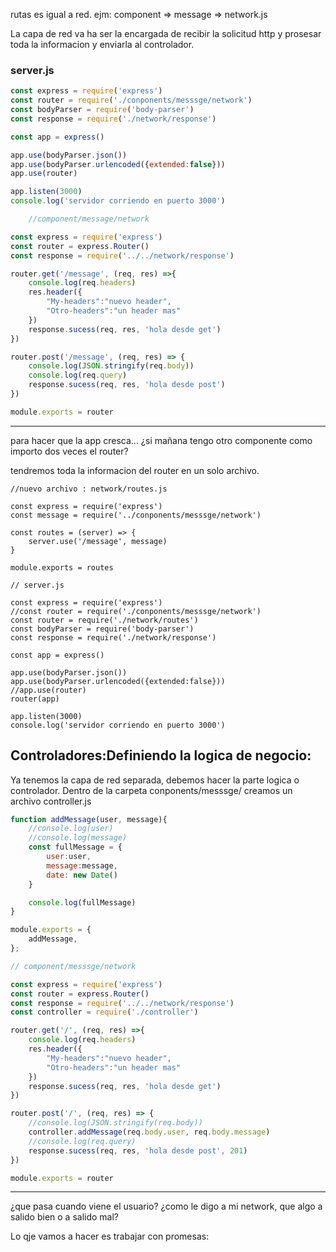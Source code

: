 rutas es igual a red. ejm: component => message => network.js

La capa de red va ha ser la encargada de recibir la solicitud http y
prosesar toda la informacion y enviarla al controlador.

### server.js

```javascript
const express = require('express')
const router = require('./conponents/messsge/network')
const bodyParser = require('body-parser')
const response = require('./network/response')

const app = express()

app.use(bodyParser.json())
app.use(bodyParser.urlencoded({extended:false}))
app.use(router)

app.listen(3000)
console.log('servidor corriendo en puerto 3000')

    //component/message/network

const express = require('express')
const router = express.Router()
const response = require('../../network/response')

router.get('/message', (req, res) =>{
    console.log(req.headers)
    res.header({
        "My-headers":"nuevo header",
        "Otro-headers":"un header mas"
    })
    response.sucess(req, res, 'hola desde get')
})

router.post('/message', (req, res) => {
    console.log(JSON.stringify(req.body))
    console.log(req.query)
    response.sucess(req, res, 'hola desde post')
})

module.exports = router

```
------------------------

para hacer que la app cresca... ¿si mañana tengo otro componente como importo dos veces el router?

tendremos toda la informacion del router en un solo archivo.

```
//nuevo archivo : network/routes.js

const express = require('express')
const message = require('../conponents/messsge/network')

const routes = (server) => {
    server.use('/message', message)
}

module.exports = routes

// server.js

const express = require('express')
//const router = require('./conponents/messsge/network')
const router = require('./network/routes')
const bodyParser = require('body-parser')
const response = require('./network/response')

const app = express()

app.use(bodyParser.json())
app.use(bodyParser.urlencoded({extended:false}))
//app.use(router)
router(app)

app.listen(3000)
console.log('servidor corriendo en puerto 3000')
```
## Controladores:Definiendo la logica de negocio:

Ya tenemos la capa de red separada, debemos hacer la parte logica o controlador.
Dentro de la carpeta conponents/messsge/ creamos un archivo controller.js

``` javascript
function addMessage(user, message){
    //console.log(user)
    //console.log(message)
    const fullMessage = {
        user:user,
        message:message,
        date: new Date()
    }

    console.log(fullMessage)
}

module.exports = {
    addMessage,
};

// component/messsge/network

const express = require('express')
const router = express.Router()
const response = require('../../network/response')
const controller = require('./controller')

router.get('/', (req, res) =>{
    console.log(req.headers)
    res.header({
        "My-headers":"nuevo header",
        "Otro-headers":"un header mas"
    })
    response.sucess(req, res, 'hola desde get')
})

router.post('/', (req, res) => {
    //console.log(JSON.stringify(req.body))
    controller.addMessage(req.body.user, req.body.message)
    //console.log(req.query)
    response.sucess(req, res, 'hola desde post', 201)
})

module.exports = router
```
--------------------------

¿que pasa cuando viene el usuario?
¿como le digo a mi network, que algo a salido bien o a salido mal?

Lo qje vamos a hacer es trabajar con promesas:

